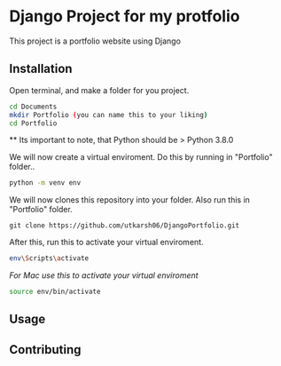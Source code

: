 # Django Project for my protfolio
This project is a portfolio website using Django


## Installation

Open terminal, and make a folder for you project.
```bash
cd Documents 
mkdir Portfolio (you can name this to your liking)
cd Portfolio
``` 
** Its important to note, that Python should be > Python 3.8.0

We will now create a virtual enviroment. Do this by running in "Portfolio" folder..
```bash
python -m venv env 
```
We will now clones this repository into your folder. Also run this in "Portfolio" folder. 
```git
git clone https://github.com/utkarsh06/DjangoPortfolio.git
```
After this, run this to activate your virtual enviroment.
```bash 
env\Scripts\activate 
```
*For Mac use this to activate your virtual enviroment*

```bash
source env/bin/activate
``` 



## Usage


## Contributing

